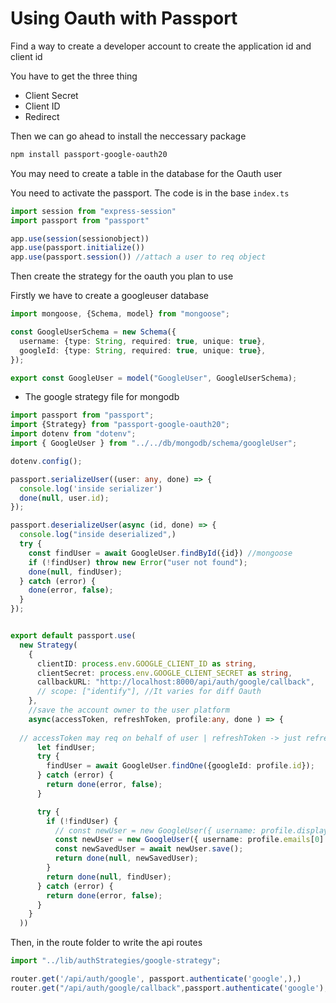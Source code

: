 # Using Oauth with Passport

Find a way to create a developer account to create the application id and client id

You have to get the three thing

- Client Secret
- Client ID
- Redirect

Then we can go ahead to install the neccessary package

```bash
npm install passport-google-oauth20
```

You may need to create a table in the database for the Oauth user

You need to activate the passport. The code is in the base `index.ts`

```index.ts
import session from "express-session"
import passport from "passport"

app.use(session(sessionobject))
app.use(passport.initialize())
app.use(passport.session()) //attach a user to req object
```

Then create the strategy for the oauth you plan to use

Firstly we have to create a googleuser database

```googleuser.ts
import mongoose, {Schema, model} from "mongoose";

const GoogleUserSchema = new Schema({
  username: {type: String, required: true, unique: true},
  googleId: {type: String, required: true, unique: true},
});

export const GoogleUser = model("GoogleUser", GoogleUserSchema);
```


- The google strategy file for mongodb 


```googleStrategy.ts
import passport from "passport";
import {Strategy} from "passport-google-oauth20";
import dotenv from "dotenv";
import { GoogleUser } from "../../db/mongodb/schema/googleUser";

dotenv.config();

passport.serializeUser((user: any, done) => {
  console.log('inside serializer')
  done(null, user.id);
});

passport.deserializeUser(async (id, done) => {
  console.log("inside deserialized",)
  try {
    const findUser = await GoogleUser.findById({id}) //mongoose
    if (!findUser) throw new Error("user not found");
    done(null, findUser);
  } catch (error) { 
    done(error, false);
  }
});


export default passport.use(
  new Strategy(
    {
      clientID: process.env.GOOGLE_CLIENT_ID as string,
      clientSecret: process.env.GOOGLE_CLIENT_SECRET as string,
      callbackURL: "http://localhost:8000/api/auth/google/callback", 
      // scope: ["identify"], //It varies for diff Oauth
    }, 
    //save the account owner to the user platform
    async(accessToken, refreshToken, profile:any, done ) => {
      
  // accessToken may req on behalf of user | refreshToken -> just refresh access token
      let findUser;
      try {
        findUser = await GoogleUser.findOne({googleId: profile.id});
      } catch (error) {
        return done(error, false);
      }

      try {
        if (!findUser) {
          // const newUser = new GoogleUser({ username: profile.displayName, googleId: profile.id,});
          const newUser = new GoogleUser({ username: profile.emails[0].value, googleId: profile.id,});
          const newSavedUser = await newUser.save();
          return done(null, newSavedUser);
        }
        return done(null, findUser);
      } catch (error) {
        return done(error, false);
      }
    }
  ))
```

Then, in the route folder to write the api routes

```route.ts
import "../lib/authStrategies/google-strategy";

router.get('/api/auth/google', passport.authenticate('google',),)
router.get("/api/auth/google/callback",passport.authenticate('google'), signIn );
```